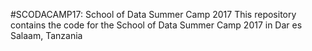 #SCODACAMP17: School of Data Summer Camp 2017
This repository contains the code for the School of Data Summer Camp 2017 in Dar es Salaam, Tanzania
